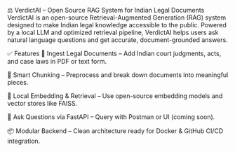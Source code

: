 ⚖️ VerdictAI – Open Source RAG System for Indian Legal Documents
VerdictAI is an open-source Retrieval-Augmented Generation (RAG) system designed to make Indian legal knowledge accessible to the public. Powered by a local LLM and optimized retrieval pipeline, VerdictAI helps users ask natural language questions and get accurate, document-grounded answers.

✅ Features
📄 Ingest Legal Documents – Add Indian court judgments, acts, and case laws in PDF or text form.

🔗 Smart Chunking – Preprocess and break down documents into meaningful pieces.

🧠 Local Embedding & Retrieval – Use open-source embedding models and vector stores like FAISS.

💬 Ask Questions via FastAPI – Query with Postman or UI (coming soon).

📦 Modular Backend – Clean architecture ready for Docker & GitHub CI/CD integration.
